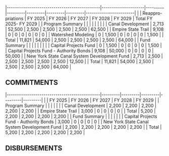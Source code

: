 |----------------------------------------------|---------------------|---------|---------|---------|---------|---------|------------------------|
|                                              | Reappro-  priations | FY 2025 | FY 2026 | FY 2027 | FY 2028 | FY 2029 | Total FY 2025- FY 2029 |
| Program Summary                              |                     |         |         |         |         |         |                        |
| Canal Development                            | 2,713               | 52,500  | 2,500   | 2,500   | 2,500   | 2,500   | 62,500                 |
| Empire State Trail                           | 9,108               | 0       | 0       | 0       | 0       | 0       | 0                      |
| Watershed Modeling                           | 0                   | 1,500   | 0       | 0       | 0       | 0       | 1,500                  |
| Total                                        | 11,821              | 54,000  | 2,500   | 2,500   | 2,500   | 2,500   | 64,000                 |
| Fund Summary                                 |                     |         |         |         |         |         |                        |
| Capital Projects Fund                        | 0                   | 1,500   | 0       | 0       | 0       | 0       | 1,500                  |
| Capital Projects Fund - Authority Bonds      | 9,108               | 50,000  | 0       | 0       | 0       | 0       | 50,000                 |
| New York State Canal System Development Fund | 2,713               | 2,500   | 2,500   | 2,500   | 2,500   | 2,500   | 12,500                 |
| Total                                        | 11,821              | 54,000  | 2,500   | 2,500   | 2,500   | 2,500   | 64,000                 |

## **COMMITMENTS**

|----------------------------------------------|---------|---------|---------|---------|---------|
|                                              | FY 2025 | FY 2026 | FY 2027 | FY 2028 | FY 2029 |
| Program Summary                              |         |         |         |         |         |
| Canal Development                            | 2,200   | 2,200   | 2,200   | 2,200   | 2,200   |
| Empire State Trail                           | 3,000   | 0       | 0       | 0       | 0       |
| Total                                        | 5,200   | 2,200   | 2,200   | 2,200   | 2,200   |
| Fund Summary                                 |         |         |         |         |         |
| Capital Projects Fund - Authority Bonds      | 3,000   | 0       | 0       | 0       | 0       |
| New York State Canal System Development Fund | 2,200   | 2,200   | 2,200   | 2,200   | 2,200   |
| Total                                        | 5,200   | 2,200   | 2,200   | 2,200   | 2,200   |

## **DISBURSEMENTS**